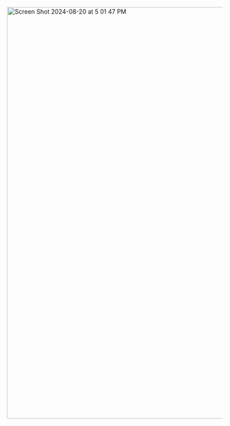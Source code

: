 <img width="960" alt="Screen Shot 2024-08-20 at 5 01 47 PM" src="https://github.com/user-attachments/assets/d35b36d0-7389-4f5d-9d3e-f785852857a2">
